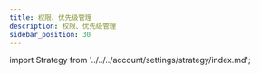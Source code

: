 ```yaml
---
title: 权限、优先级管理
description: 权限、优先级管理
sidebar_position: 30
---
```


import Strategy from '../../../account/settings/strategy/index.md';

<Strategy />